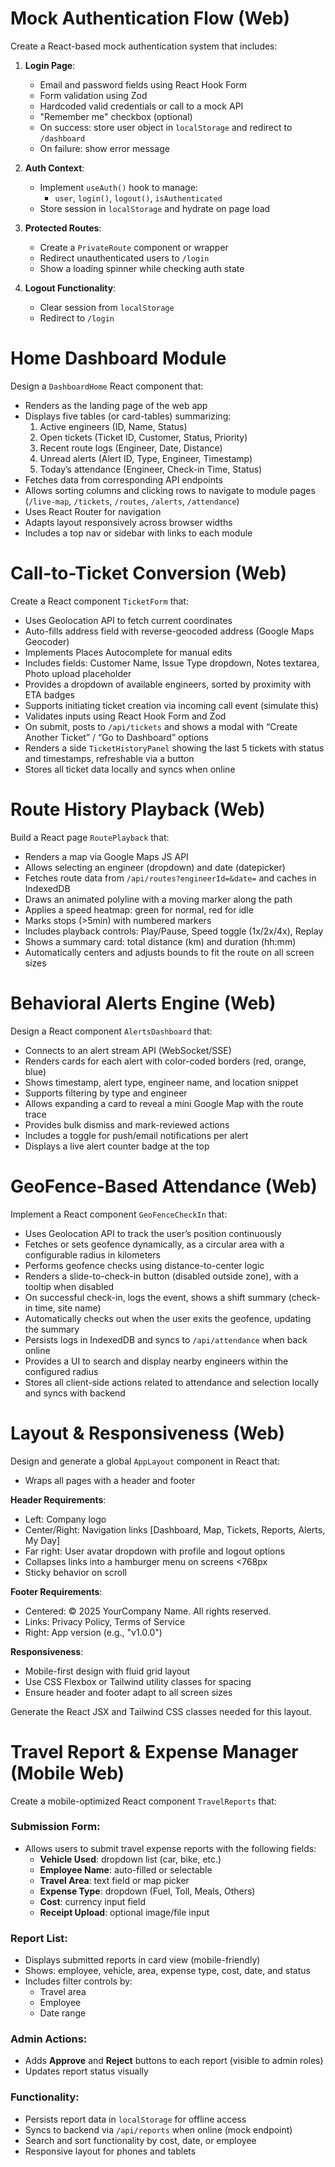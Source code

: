# Mock Authentication Flow (Web)

Create a React-based mock authentication system that includes:

1. **Login Page**:
   - Email and password fields using React Hook Form
   - Form validation using Zod
   - Hardcoded valid credentials or call to a mock API
   - "Remember me" checkbox (optional)
   - On success: store user object in `localStorage` and redirect to `/dashboard`
   - On failure: show error message

2. **Auth Context**:
   - Implement `useAuth()` hook to manage:
     - `user`, `login()`, `logout()`, `isAuthenticated`
   - Store session in `localStorage` and hydrate on page load

3. **Protected Routes**:
   - Create a `PrivateRoute` component or wrapper
   - Redirect unauthenticated users to `/login`
   - Show a loading spinner while checking auth state

4. **Logout Functionality**:
   - Clear session from `localStorage`
   - Redirect to `/login`


# Home Dashboard Module

Design a `DashboardHome` React component that:
- Renders as the landing page of the web app
- Displays five tables (or card-tables) summarizing:
  1. Active engineers (ID, Name, Status)
  2. Open tickets (Ticket ID, Customer, Status, Priority)
  3. Recent route logs (Engineer, Date, Distance)
  4. Unread alerts (Alert ID, Type, Engineer, Timestamp)
  5. Today’s attendance (Engineer, Check-in Time, Status)
- Fetches data from corresponding API endpoints
- Allows sorting columns and clicking rows to navigate to module pages (`/live-map`, `/tickets`, `/routes`, `/alerts`, `/attendance`)
- Uses React Router for navigation
- Adapts layout responsively across browser widths
- Includes a top nav or sidebar with links to each module


# Call-to-Ticket Conversion (Web)

Create a React component `TicketForm` that:
- Uses Geolocation API to fetch current coordinates
- Auto-fills address field with reverse-geocoded address (Google Maps Geocoder)
- Implements Places Autocomplete for manual edits
- Includes fields: Customer Name, Issue Type dropdown, Notes textarea, Photo upload placeholder
- Provides a dropdown of available engineers, sorted by proximity with ETA badges
- Supports initiating ticket creation via incoming call event (simulate this)
- Validates inputs using React Hook Form and Zod
- On submit, posts to `/api/tickets` and shows a modal with “Create Another Ticket” / “Go to Dashboard” options
- Renders a side `TicketHistoryPanel` showing the last 5 tickets with status and timestamps, refreshable via a button
- Stores all ticket data locally and syncs when online

# Route History Playback (Web)

Build a React page `RoutePlayback` that:
- Renders a map via Google Maps JS API
- Allows selecting an engineer (dropdown) and date (datepicker)
- Fetches route data from `/api/routes?engineerId=&date=` and caches in IndexedDB
- Draws an animated polyline with a moving marker along the path
- Applies a speed heatmap: green for normal, red for idle
- Marks stops (>5min) with numbered markers
- Includes playback controls: Play/Pause, Speed toggle (1x/2x/4x), Replay
- Shows a summary card: total distance (km) and duration (hh:mm)
- Automatically centers and adjusts bounds to fit the route on all screen sizes

# Behavioral Alerts Engine (Web)

Design a React component `AlertsDashboard` that:
- Connects to an alert stream API (WebSocket/SSE)
- Renders cards for each alert with color-coded borders (red, orange, blue)
- Shows timestamp, alert type, engineer name, and location snippet
- Supports filtering by type and engineer
- Allows expanding a card to reveal a mini Google Map with the route trace
- Provides bulk dismiss and mark-reviewed actions
- Includes a toggle for push/email notifications per alert
- Displays a live alert counter badge at the top

# GeoFence-Based Attendance (Web)

Implement a React component `GeoFenceCheckIn` that:
- Uses Geolocation API to track the user’s position continuously
- Fetches or sets geofence dynamically, as a circular area with a configurable radius in kilometers
- Performs geofence checks using distance-to-center logic
- Renders a slide-to-check-in button (disabled outside zone), with a tooltip when disabled
- On successful check-in, logs the event, shows a shift summary (check-in time, site name)
- Automatically checks out when the user exits the geofence, updating the summary
- Persists logs in IndexedDB and syncs to `/api/attendance` when back online
- Provides a UI to search and display nearby engineers within the configured radius
- Stores all client-side actions related to attendance and selection locally and syncs with backend

# Layout & Responsiveness (Web)

Design and generate a global `AppLayout` component in React that:
- Wraps all pages with a header and footer

**Header Requirements**:
- Left: Company logo
- Center/Right: Navigation links [Dashboard, Map, Tickets, Reports, Alerts, My Day]
- Far right: User avatar dropdown with profile and logout options
- Collapses links into a hamburger menu on screens <768px
- Sticky behavior on scroll

**Footer Requirements**:
- Centered: © 2025 YourCompany Name. All rights reserved.
- Links: Privacy Policy, Terms of Service
- Right: App version (e.g., "v1.0.0")

**Responsiveness**:
- Mobile-first design with fluid grid layout
- Use CSS Flexbox or Tailwind utility classes for spacing
- Ensure header and footer adapt to all screen sizes

Generate the React JSX and Tailwind CSS classes needed for this layout.

# Travel Report & Expense Manager (Mobile Web)

Create a mobile-optimized React component `TravelReports` that:

### Submission Form:
- Allows users to submit travel expense reports with the following fields:
  - **Vehicle Used**: dropdown list (car, bike, etc.)
  - **Employee Name**: auto-filled or selectable
  - **Travel Area**: text field or map picker
  - **Expense Type**: dropdown (Fuel, Toll, Meals, Others)
  - **Cost**: currency input field
  - **Receipt Upload**: optional image/file input

### Report List:
- Displays submitted reports in card view (mobile-friendly)
- Shows: employee, vehicle, area, expense type, cost, date, and status
- Includes filter controls by:
  - Travel area
  - Employee
  - Date range

### Admin Actions:
- Adds **Approve** and **Reject** buttons to each report (visible to admin roles)
- Updates report status visually

### Functionality:
- Persists report data in `localStorage` for offline access
- Syncs to backend via `/api/reports` when online (mock endpoint)
- Search and sort functionality by cost, date, or employee
- Responsive layout for phones and tablets

